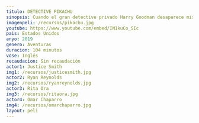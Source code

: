 ```yaml
---
titulo: DETECTIVE PIKACHU
sinopsis: Cuando el gran detective privado Harry Goodman desaparece misteriosamente; Tim, su hijo de 21 años, debe averiguar qué sucedió. En la investigación lo ayuda el antiguo compañero Pokémon de Harry, el Detective Pikachu. Un super detective adorable y ocurrente que se asombra incluso a sí mismo. Tim y Pikachu se dan cuenta que increíblemente pueden comunicarse, y unen fuerzas en una aventura para develar el misterio enmarañado. Mientras buscan pistas en las calles resplandecientes de Ryme City, una vasta metrópolis moderna donde los humanos y los Pokémon comparten un mundo real hiperrealista, encuentran distintos personajes Pokémon y descubren un complot impactante que podría destruir la convivencia pacífica y amenazar a todo el universo Pokémon.
imagenpeli: /recursos/pikachu.jpg
youtube: https://www.youtube.com/embed/IN1kuCo_SIc
pais: Estados Unidos
anyo: 2019
genero: Aventuras
duracion: 104 minutos
vose: Inglés
recaudacion: Sin recaudación
actor1: Justice Smith
img1: /recursos/justicesmith.jpg
actor2: Ryan Reynolds
img2: /recursos/ryanreynolds.jpg
actor3: Rita Ora
img3: /recursos/ritaora.jpg
actor4: Omar Chaparro
img4: /recursos/omarchaparro.jpg
layout: peli
---
```

